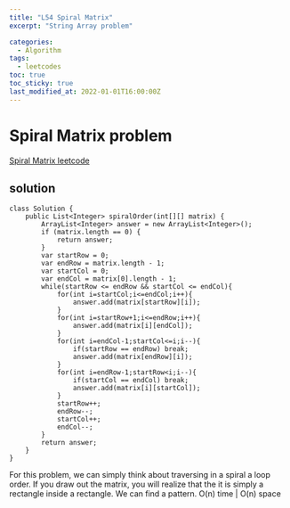 ```yaml
---
title: "L54 Spiral Matrix"
excerpt: "String Array problem"

categories:
  - Algorithm
tags:
  - leetcodes
toc: true
toc_sticky: true
last_modified_at: 2022-01-01T16:00:00Z
---
```


# Spiral Matrix problem 

[Spiral Matrix leetcode](https://leetcode.com/problems/spiral-matrix/)

## solution
```
class Solution {
    public List<Integer> spiralOrder(int[][] matrix) {
        ArrayList<Integer> answer = new ArrayList<Integer>();
        if (matrix.length == 0) {
			return answer;
		}
		var startRow = 0;
		var endRow = matrix.length - 1;
		var startCol = 0;
		var endCol = matrix[0].length - 1;
        while(startRow <= endRow && startCol <= endCol){
            for(int i=startCol;i<=endCol;i++){
                answer.add(matrix[startRow][i]);
            }
            for(int i=startRow+1;i<=endRow;i++){
                answer.add(matrix[i][endCol]);
            }
            for(int i=endCol-1;startCol<=i;i--){
                if(startRow == endRow) break;  
                answer.add(matrix[endRow][i]);
            }
            for(int i=endRow-1;startRow<i;i--){
                if(startCol == endCol) break;
                answer.add(matrix[i][startCol]);
            }
            startRow++;
            endRow--;
            startCol++;
            endCol--;
        }
        return answer;
    }
}
```
For this problem, we can simply think about traversing in a spiral a loop order. If you draw out the matrix, you will realize that the it is simply a rectangle inside a rectangle. We can find a pattern. O(n) time | O(n) space